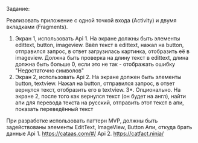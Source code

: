 Задание:

Реализовать приложение с одной точкой входа (Activity) и двумя вкладками (Fragments).
1. Экран 1, использовать Api 1. На экране должны быть элементы edittext, button, imageview. Ввёл текст в edittext, нажал на button, отправился запрос, в ответ загрузилась картинка, отобразить её в imageview. Должна быть проверка на длину текст в edittext, длина должна быть больше 0, если это не так - отображать ошибку "Недостаточно символов"
2. Экран 2, использовать Api 2. На экране должен быть элементы button, textview. Нажал на button, отправился запрос, в ответ вернулся текст, отобразить его в textview. 
3*. Опционально. На экране 2, после того как вернулся текст (он будет на англ), найти апи для перевода текста на русский, отправить этот текст в апи, показать переведённый текст 

При разработке использовать паттерн MVP, должны быть задействованы элементы EditText, ImageView, Button
Апи, откуда брать данные
Api 1. https://cataas.com/#/
Api 2. https://catfact.ninja/
